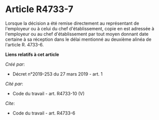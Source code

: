 # Article R4733-7

Lorsque la décision a été remise directement au représentant de l'employeur ou à celui du chef d'établissement, copie en est
adressée à l'employeur ou au chef d'établissement par tout moyen donnant date certaine à sa réception dans le délai mentionné
au deuxième alinéa de l'article R. 4733-6.

**Liens relatifs à cet article**

_Créé par_:

  - Décret n°2019-253 du 27 mars 2019 - art. 1

_Cité par_:

  - Code du travail - art. R4733-10 (V)

_Cite_:

  - Code du travail - art. R4733-6

